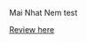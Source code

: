 Mai Nhat Nem test 
<br/>
<a href="https://mainhatnam.github.io/template-shop/website/" target="_blank"><p>Review here</p></a>
